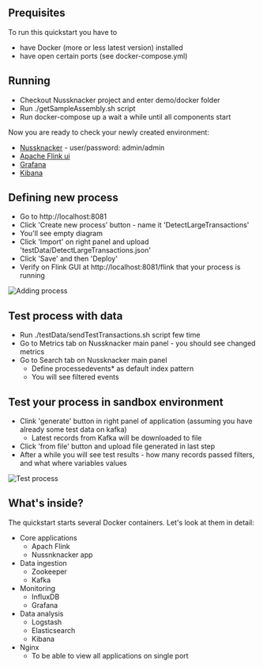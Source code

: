 ## Prequisites

To run this quickstart you have to 
* have Docker (more or less latest version) installed
* have open certain ports (see docker-compose.yml)

## Running

* Checkout Nussknacker project and enter demo/docker folder
* Run ./getSampleAssembly.sh script
* Run docker-compose up a wait a while until all components start

Now you are ready to check your newly created environment:

* [Nussknacker](http://localhost:8081/) - user/password: admin/admin
* [Apache Flink ui](http://localhost:8081/flink)
* [Grafana](http://localhost:8081/grafana/)
* [Kibana](http://localhost:8081/kibana/)

## Defining new process

* Go to http://localhost:8081
* Click 'Create new process' button - name it 'DetectLargeTransactions'
* You'll see empty diagram
* Click 'Import' on right panel and upload 'testData/DetectLargeTransactions.json'
* Click 'Save' and then 'Deploy'
* Verify on Flink GUI at http://localhost:8081/flink that your process is running

![Adding process](img/quickstart/createProcess.gif)


## Test process with data
* Run ./testData/sendTestTransactions.sh script few time
* Go to Metrics tab on Nussknacker main panel - you should see changed metrics
* Go to Search tab on Nussknacker main panel 
  * Define processedevents* as default index pattern
  * You will see filtered events

## Test your process in sandbox environment
* Clink 'generate' button in right panel of application (assuming you have already some test data on kafka)
  * Latest records from Kafka will be downloaded to file
* Click 'from file' button and upload file generated in last step
* After a while you will see test results - how many records passed filters, and what where variables values

![Test process](img/quickstart/testProcess.gif)

## What's inside?
The quickstart starts several Docker containers. Let's look at them in detail:
* Core applications
  * Apach Flink
  * Nussnknacker app
* Data ingestion
  * Zookeeper
  * Kafka
* Monitoring
  * InfluxDB
  * Grafana
* Data analysis  
  * Logstash
  * Elasticsearch
  * Kibana
* Nginx
  * To be able to view all applications on single port
